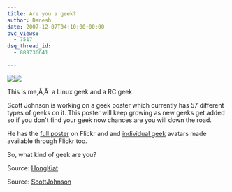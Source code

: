 ```yaml
---
title: Are you a geek?
author: Danesh
date: 2007-12-07T04:10:00+00:00
pvc_views:
  - 7517
dsq_thread_id:
  - 889736641

---
```

![][1]![][2]

This is me,Ã‚Â  a Linux geek and a RC geek.

Scott Johnson is working on a geek poster which currently has 57 different types of geeks on it. This poster will keep growing as new geeks get added so if you don't find your geek now chances are you will down the road.

He has the [full poster][3] on Flickr and and [individual geek][4] avatars made available through Flickr too.

So, what kind of geek are you?

Source: [HongKiat][5]

Source: [ScottJohnson][4]

 [1]: http://img100.imageshack.us/img100/7033/1143705079b858f266a1pb5.jpg
 [2]: http://img100.imageshack.us/img100/6368/145999250908ae309755kv2.jpg
 [3]: http://www.flickr.com/photo_zoom.gne?id=2086153791&context=set-72157601200807582&size=l
 [4]: http://www.flickr.com/photos/scottjohnson/sets/72157601200807582/
 [5]: http://www.hongkiat.com/blog/which-type-of-geek-are-you/